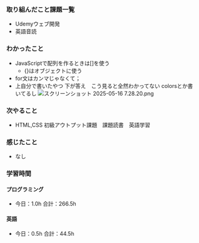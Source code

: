 ### 取り組んだこと課題一覧
- Udemyウェブ開発
- 英語音読
### わかったこと
- JavaScriptで配列を作るときは[]を使う
    - {}はオブジェクトに使う
- for文はカンマじゃなくて；
- 上自分で書いたやつ  下が答え　こう見ると全然わかってない colorsとか書いてるし
![スクリーンショット 2025-05-16 7.28.20.png](https://static.kirara-code.net/images/%E3%82%B9%E3%82%AF%E3%83%AA%E3%83%BC%E3%83%B3%E3%82%B7%E3%83%A7%E3%83%83%E3%83%88%202025-05-16%207.28.20_e4542575-57bc-49f4-80a7-ce28b60a6143.png)
### 次やること
- HTML,CSS 初級アウトプット課題　課題読書　英語学習
### 感じたこと
- なし
### 学習時間
#### プログラミング
- 今日：1.0h 合計：266.5h
#### 英語
- 今日：0.5h 合計：44.5h